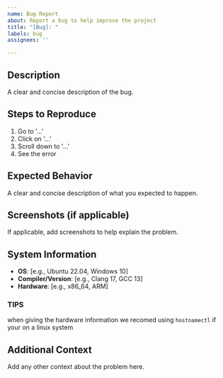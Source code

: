 ```yaml
---
name: Bug Report
about: Report a bug to help improve the project
title: "[Bug]: "
labels: bug
assignees: ''

---
```


## Description

A clear and concise description of the bug.

## Steps to Reproduce

1. Go to '...'
2. Click on '...'
3. Scroll down to '...'
4. See the error

## Expected Behavior

A clear and concise description of what you expected to happen.

## Screenshots (if applicable)

If applicable, add screenshots to help explain the problem.

## System Information

- **OS**: [e.g., Ubuntu 22.04, Windows 10]
- **Compiler/Version**: [e.g., Clang 17, GCC 13]
- **Hardware**: [e.g., x86_64, ARM]

### TIPS
when giving the hardware information we recomed using `hostnamectl` if your on a linux system

## Additional Context

Add any other context about the problem here.